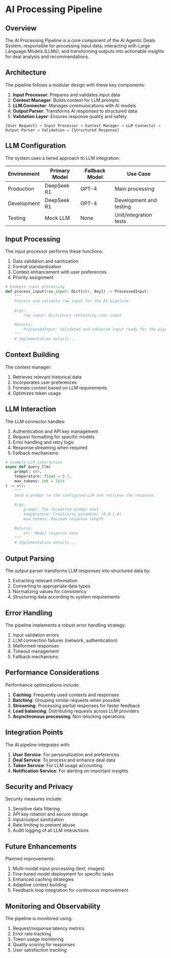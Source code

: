 # AI Processing Pipeline

## Overview

The AI Processing Pipeline is a core component of the AI Agentic Deals System, responsible for processing input data, interacting with Large Language Models (LLMs), and transforming outputs into actionable insights for deal analysis and recommendations.

## Architecture

The pipeline follows a modular design with these key components:

1. **Input Processor**: Prepares and validates input data
2. **Context Manager**: Builds context for LLM prompts 
3. **LLM Connector**: Manages communications with AI models
4. **Output Parser**: Transforms AI responses to structured data
5. **Validation Layer**: Ensures response quality and safety

```
[User Request] → Input Processor → Context Manager → LLM Connector → Output Parser → Validation → [Structured Response]
```

## LLM Configuration

The system uses a tiered approach to LLM integration:

| Environment | Primary Model | Fallback Model | Use Case |
|-------------|---------------|----------------|----------|
| Production  | DeepSeek R1   | GPT-4          | Main processing |
| Development | DeepSeek R1   | GPT-4          | Development and testing |
| Testing     | Mock LLM      | None           | Unit/integration tests |

## Input Processing

The input processor performs these functions:

1. Data validation and sanitization
2. Format standardization
3. Context enhancement with user preferences
4. Priority assignment

```python
# Example input processing
def process_input(raw_input: Dict[str, Any]) -> ProcessedInput:
    """
    Process and validate raw input for the AI pipeline.
    
    Args:
        raw_input: Dictionary containing user input
        
    Returns:
        ProcessedInput: Validated and enhanced input ready for the pipeline
    """
    # Implementation details...
```

## Context Building

The context manager:

1. Retrieves relevant historical data
2. Incorporates user preferences
3. Formats context based on LLM requirements
4. Optimizes token usage

## LLM Interaction

The LLM connector handles:

1. Authentication and API key management
2. Request formatting for specific models
3. Error handling and retry logic
4. Response streaming when required
5. Fallback mechanisms

```python
# Example LLM interaction
async def query_llm(
    prompt: str, 
    temperature: float = 0.7, 
    max_tokens: int = 1024
) -> str:
    """
    Send a prompt to the configured LLM and retrieve the response.
    
    Args:
        prompt: The formatted prompt text
        temperature: Creativity parameter (0.0-1.0)
        max_tokens: Maximum response length
        
    Returns:
        str: Model response text
    """
    # Implementation details...
```

## Output Parsing

The output parser transforms LLM responses into structured data by:

1. Extracting relevant information
2. Converting to appropriate data types
3. Normalizing values for consistency
4. Structuring data according to system requirements

## Error Handling

The pipeline implements a robust error handling strategy:

1. Input validation errors
2. LLM connection failures (network, authentication)
3. Malformed responses
4. Timeout management
5. Fallback mechanisms

## Performance Considerations

Performance optimizations include:

1. **Caching**: Frequently used contexts and responses
2. **Batching**: Grouping similar requests when possible
3. **Streaming**: Processing partial responses for faster feedback
4. **Load balancing**: Distributing requests across LLM providers
5. **Asynchronous processing**: Non-blocking operations

## Integration Points

The AI pipeline integrates with:

1. **User Service**: For personalization and preferences
2. **Deal Service**: To process and enhance deal data
3. **Token Service**: For LLM usage accounting
4. **Notification Service**: For alerting on important insights

## Security and Privacy

Security measures include:

1. Sensitive data filtering
2. API key rotation and secure storage
3. Input/output sanitization
4. Rate limiting to prevent abuse
5. Audit logging of all LLM interactions

## Future Enhancements

Planned improvements:

1. Multi-modal input processing (text, images)
2. Fine-tuned model deployment for specific tasks
3. Enhanced caching strategies
4. Adaptive context building
5. Feedback loop integration for continuous improvement

## Monitoring and Observability

The pipeline is monitored using:

1. Request/response latency metrics
2. Error rate tracking
3. Token usage monitoring
4. Quality scoring for responses
5. User satisfaction tracking 
